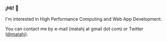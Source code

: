 ### ¡Hi! 👋

I'm interested in High Performance Computing and Web App Development.

You can contact me by e-mail (matahj at gmail dot com) or Twitter ([@matahj](https://twitter.com/matahj)).

<!--
**matahj/matahj** is a ✨ _special_ ✨ repository because its `README.md` (this file) appears on your GitHub profile.

Here are some ideas to get you started:

- 🔭 I’m currently working on ...
- 🌱 I’m currently learning ...
- 👯 I’m looking to collaborate on ...
- 🤔 I’m looking for help with ...
- 💬 Ask me about ...
- 📫 How to reach me: ...
- 😄 Pronouns: ...
- ⚡ Fun fact: ...
-->
